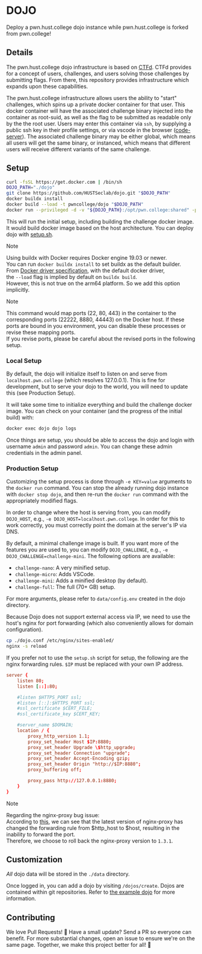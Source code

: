 # DOJO

Deploy a pwn.hust.college dojo instance while pwn.hust.college is forked from pwn.college!

## Details

The pwn.hust.college dojo infrastructure is based on [CTFd](https://github.com/CTFd/CTFd).
CTFd provides for a concept of users, challenges, and users solving those challenges by submitting flags.
From there, this repository provides infrastructure which expands upon these capabilities.

The pwn.hust.college infrastructure allows users the ability to "start" challenges, which spins up a private docker container for that user.
This docker container will have the associated challenge binary injected into the container as root-suid, as well as the flag to be submitted as readable only by the the root user.
Users may enter this container via `ssh`, by supplying a public ssh key in their profile settings, or via vscode in the browser ([code-server](https://github.com/cdr/code-server)).
The associated challenge binary may be either global, which means all users will get the same binary, or instanced, which means that different users will receive different variants of the same challenge.

## Setup

```sh
curl -fsSL https://get.docker.com | /bin/sh
DOJO_PATH="./dojo"
git clone https://github.com/HUSTSeclab/dojo.git "$DOJO_PATH"
docker buildx install
docker build --load -t pwncollege/dojo "$DOJO_PATH"
docker run --privileged -d -v "${DOJO_PATH}:/opt/pwn.college:shared" -p 22222:22 -p 8880:80 -p 44443:443 --name dojo pwncollege/dojo
```

This will run the initial setup, including building the challenge docker image. It would build docker image based on the host architecture.
You can deploy dojo with [setup.sh](https://github.com/HUSTSeclab/dojo/blob/hustsec_dev/setup.sh).

> [!NOTE]
> Using buildx with Docker requires Docker engine 19.03 or newer.  
> You can run `docker buildx install` to set buildx as the default builder.  
> From [Docker driver specification](https://docs.docker.com/engine/reference/commandline/buildx_create/#driver), with the default docker driver,  
> the `--load` flag is implied by default on `buildx build`.  
> However, this is not true on the arm64 platform. So we add this option implicitly.  

> [!NOTE]
> This command would map ports (22, 80, 443) in the container to the corresponding ports (22222, 8880, 44443) on the Docker host.
> If these ports are bound in you environment, you can disable these processes or revise these mapping ports.  
> If you revise ports, please be careful about the revised ports in the following setup.  

### Local Setup

By default, the dojo will initialize itself to listen on and serve from `localhost.pwn.college` (which resolves 127.0.0.1).
This is fine for development, but to serve your dojo to the world, you will need to update this (see Production Setup).

It will take some time to initialize everything and build the challenge docker image.
You can check on your container (and the progress of the initial build) with:

```sh
docker exec dojo dojo logs
```

Once things are setup, you should be able to access the dojo and login with username `admin` and password `admin`.
You can change these admin credentials in the admin panel.

### Production Setup

Customizing the setup process is done through `-e KEY=value` arguments to the `docker run` command.
You can stop the already running dojo instance with `docker stop dojo`, and then re-run the `docker run` command with the appropriately modified flags.

In order to change where the host is serving from, you can modify `DOJO_HOST`, e.g., `-e DOJO_HOST=localhost.pwn.college`.
In order for this to work correctly, you must correctly point the domain at the server's IP via DNS.

By default, a minimal challenge image is built.
If you want more of the features you are used to, you can modify `DOJO_CHALLENGE`, e.g., `-e DOJO_CHALLENGE=challenge-mini`.
The following options are available:
- `challenge-nano`: A very minified setup.
- `challenge-micro`: Adds VSCode.
- `challenge-mini`: Adds a minified desktop (by default).
- `challenge-full`: The full (70+ GB) setup.

For more arguments, please refer to `data/config.env` created in the dojo directory.

Because Dojo does not support external access via IP, we need to use the host's nginx for port forwarding (which also conveniently allows for domain configuration).

```sh
cp ./dojo.conf /etc/nginx/sites-enabled/
nginx -s reload
```

If you prefer not to use the `setup.sh` script for setup, the following are the nginx forwarding rules. `$IP` must be replaced with your own IP address. 

```conf
server {
    listen 80;
    listen [::]:80;

    #listen $HTTPS_PORT ssl;
    #listen [::]:$HTTPS_PORT ssl;
    #ssl_certificate $CERT_FILE;
    #ssl_certificate_key $CERT_KEY;

    #server_name $DOMAIN;
    location / {
        proxy_http_version 1.1;
        proxy_set_header Host $IP:8880;
        proxy_set_header Upgrade \$http_upgrade;
        proxy_set_header Connection "upgrade";
        proxy_set_header Accept-Encoding gzip;
        proxy_set_header Origin "http://$IP:8880";
        proxy_buffering off;

        proxy_pass http://127.0.0.1:8880;
    }
}
```

> [!NOTE]
> Regarding the nginx-proxy bug issue:\
> According to [this](https://github.com/nginx-proxy/nginx-proxy/discussions/2271#discussioncomment-8156338), 
> we can see that the latest version of nginx-proxy has changed the forwarding rule from $http_host to $host, 
> resulting in the inability to forward the port.\
> Therefore, we choose to roll back the nginx-proxy version to `1.3.1`.





## Customization

_All_ dojo data will be stored in the `./data` directory.

Once logged in, you can add a dojo by visiting `/dojos/create`. Dojos are contained within git repositories. 
Refer to [the example dojo](https://github.com/pwncollege/example-dojo) for more information.

## Contributing

We love Pull Requests! 🌟
Have a small update?
Send a PR so everyone can benefit.
For more substantial changes, open an issue to ensure we're on the same page.
Together, we make this project better for all! 🚀
